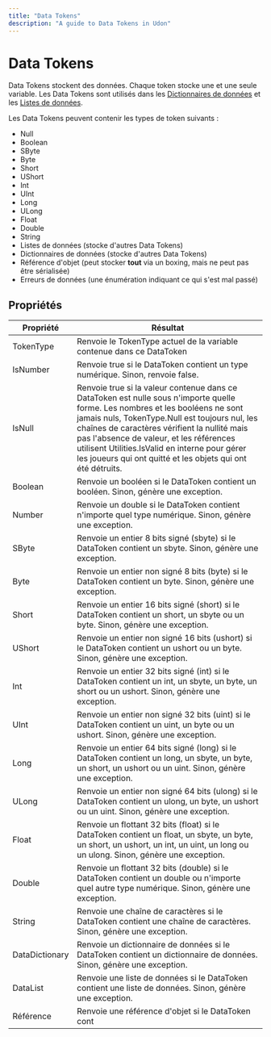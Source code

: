 ```yaml
---
title: "Data Tokens"
description: "A guide to Data Tokens in Udon"
---
```


# Data Tokens

Data Tokens stockent des données. Chaque token stocke une et une seule variable. Les Data Tokens sont utilisés dans les [Dictionnaires de données](/worlds/udon/data-containers/data-dictionaries) et les [Listes de données](/worlds/udon/data-containers/data-lists).

Les Data Tokens peuvent contenir les types de token suivants :

- Null
- Boolean
- SByte
- Byte
- Short
- UShort
- Int
- UInt
- Long
- ULong
- Float
- Double
- String
- Listes de données (stocke d'autres Data Tokens)
- Dictionnaires de données (stocke d'autres Data Tokens)
- Référence d'objet (peut stocker **tout** via un boxing, mais ne peut pas être sérialisée)
- Erreurs de données (une énumération indiquant ce qui s'est mal passé)

## Propriétés

| Propriété      | Résultat                                                                                                                                                                                                                                                                                                                                                          |
| -------------- | ----------------------------------------------------------------------------------------------------------------------------------------------------------------------------------------------------------------------------------------------------------------------------------------------------------------------------------------------------------------- |
| TokenType      | Renvoie le TokenType actuel de la variable contenue dans ce DataToken                                                                                                                                                                                                                                                                                             |
| IsNumber       | Renvoie true si le DataToken contient un type numérique. Sinon, renvoie false.                                                                                                                                                                                                                                                                                   |
| IsNull         | Renvoie true si la valeur contenue dans ce DataToken est nulle sous n'importe quelle forme. Les nombres et les booléens ne sont jamais nuls, TokenType.Null est toujours nul, les chaînes de caractères vérifient la nullité mais pas l'absence de valeur, et les références utilisent Utilities.IsValid en interne pour gérer les joueurs qui ont quitté et les objets qui ont été détruits. |
| Boolean        | Renvoie un booléen si le DataToken contient un booléen. Sinon, génère une exception.                                                                                                                                                                                                                                                                             |
| Number         | Renvoie un double si le DataToken contient n'importe quel type numérique. Sinon, génère une exception.                                                                                                                                                                                                                                                          |
| SByte          | Renvoie un entier 8 bits signé (sbyte) si le DataToken contient un sbyte. Sinon, génère une exception.                                                                                                                                                                                                                                                          |
| Byte           | Renvoie un entier non signé 8 bits (byte) si le DataToken contient un byte. Sinon, génère une exception.                                                                                                                                                                                                                                                        |
| Short          | Renvoie un entier 16 bits signé (short) si le DataToken contient un short, un sbyte ou un byte. Sinon, génère une exception.                                                                                                                                                                                                                                      |
| UShort         | Renvoie un entier non signé 16 bits (ushort) si le DataToken contient un ushort ou un byte. Sinon, génère une exception.                                                                                                                                                                                                                                         |
| Int            | Renvoie un entier 32 bits signé (int) si le DataToken contient un int, un sbyte, un byte, un short ou un ushort. Sinon, génère une exception.                                                                                                                                                                                                                     |
| UInt           | Renvoie un entier non signé 32 bits (uint) si le DataToken contient un uint, un byte ou un ushort. Sinon, génère une exception.                                                                                                                                                                                                                                    |
| Long           | Renvoie un entier 64 bits signé (long) si le DataToken contient un long, un sbyte, un byte, un short, un ushort ou un uint. Sinon, génère une exception.                                                                                                                                                                                                        |
| ULong          | Renvoie un entier non signé 64 bits (ulong) si le DataToken contient un ulong, un byte, un ushort ou un uint. Sinon, génère une exception.                                                                                                                                                                                                                          |
| Float          | Renvoie un flottant 32 bits (float) si le DataToken contient un float, un sbyte, un byte, un short, un ushort, un int, un uint, un long ou un ulong. Sinon, génère une exception.                                                                                                                                                                                |
| Double         | Renvoie un flottant 32 bits (double) si le DataToken contient un double ou n'importe quel autre type numérique. Sinon, génère une exception.                                                                                                                                                                                                                     |
| String         | Renvoie une chaîne de caractères si le DataToken contient une chaîne de caractères. Sinon, génère une exception.                                                                                                                                                                                                                                                  |
| DataDictionary | Renvoie un dictionnaire de données si le DataToken contient un dictionnaire de données. Sinon, génère une exception.                                                                                                                                                                                                                                               |
| DataList       | Renvoie une liste de données si le DataToken contient une liste de données. Sinon, génère une exception.                                                                                                                                                                                                                                                         |
| Référence      | Renvoie une référence d'objet si le DataToken cont